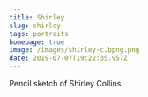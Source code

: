 ```yaml
---
title: Shirley
slug: shirley
tags: portraits
homepage: true
image: /images/shirley-c.bpng.png
date: 2019-07-07T19:22:35.957Z
---
```

Pencil sketch of Shirley Collins
